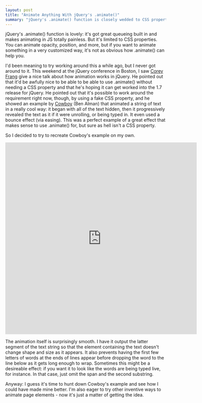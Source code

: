 ```yaml
---
layout: post
title: "Animate Anything With jQuery's .animate()"
summary: "jQuery's .animate() function is closely wedded to CSS properties, but you can use a fake CSS property along with the step function to animate absolutely anything."
---
```

jQuery's .animate() function is lovely: it's got great queueing built in and makes animating in JS totally painless. But it's limited to CSS properties. You can animate opacity, position, and more, but if you want to animate something in a very customized way, it's not as obvious how .animate() can help you.

I'd been meaning to try working around this a while ago, but I never got around to it. This weekend at the jQuery conference in Boston, I saw [Corey Frang](http://gnarf.net/) give a nice talk about how animation works in jQuery. He pointed out that it'd be awfully nice to be able to be able to use .animate() without needing a CSS property and that he's hoping it can get worked into the 1.7 release for jQuery. He pointed out that it's possible to work around the requirement right now, though, by using a fake CSS property, and he showed an example by [Cowboy](http://benalman.com/) (Ben Alman) that animated a string of text in a really cool way: it began with all of the text hidden, then it progressively revealed the text as it if it were unrolling, or being typed in. It even used a bounce effect (via easing). This was a perfect example of a great effect that makes sense to use .animate() for, but sure as hell isn't a CSS property.

So I decided to try to recreate Cowboy's example on my own.

<iframe
    style="width: 600px; height: 600px"
    src="http://jsfiddle.net/nate/Grt5e/embedded/result,js,html,css"
    allowfullscreen="allowfullscreen" frameborder="0"
></iframe>

The animation itself is surprisingly smooth. I have it output the latter segment of the text string so that the element containing the text doesn't change shape and size as it appears. It also prevents having the first few letters of words at the ends of lines appear before dropping the word to the line below as it gets long enough to wrap. Sometimes this might be a desireable effect: if you want it to look like the words are being typed live, for instance. In that case, just omit the span and the second substring.

Anyway: I guess it's time to hunt down Cowboy's example and see how I could have made mine better. I'm also eager to try other inventive ways to animate page elements - now it's just a matter of getting the idea.
